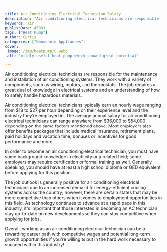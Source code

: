 ```yaml
---

title: Air Conditioning Electrical Technician Salary
description: "Air conditioning electrical technicians are responsible for the maintenance and installation of air conditioning systems. They wor...learn more"
keywords: air
publishDate: 45091
tags: ["Heat Pump"]
author: Curtis
categories: ["Household Appliances"]
cover: 
 image: /img/heatpump/8.webp
 alt: 'mildly useful heat pump which showed great potential'

---
```


Air conditioning electrical technicians are responsible for the maintenance and installation of air conditioning systems. They work with a variety of components, such as wiring, motors, and thermostats. The job requires a great deal of knowledge in electrical systems and an understanding of how to safely handle hazardous materials.

Air conditioning electrical technicians typically earn an hourly wage ranging from $18 to $27 per hour depending on their experience level and the industry they’re employed in. The average annual salary for air conditioning electrical technicians can range anywhere from $36,000 to $54,000 depending on the same factors mentioned above. Most employers also offer benefits packages that include medical insurance, retirement plans, paid holidays and vacation time, bonuses or incentives for good performance and more.

In order to become an air conditioning electrical technician, you must have some background knowledge in electricity or a related field; some employers may require certification or formal training as well. Generally speaking, you should have at least a high school diploma or GED equivalent before applying for this position. 

The job outlook is generally positive for air conditioning electrical technicians due to an increased demand for energy-efficient cooling systems across the country; however, there are certain states that may be more competitive than others when it comes to employment opportunities in this field. As technology continues to advance at a rapid pace in this industry, it's important that those interested in becoming an AC technician stay up-to-date on new developments so they can stay competitive when applying for jobs. 

Overall, working as an air conditioning electrical technician can be a rewarding career path with competitive wages and potential long-term growth opportunities if you're willing to put in the hard work necessary to succeed within this industry!
